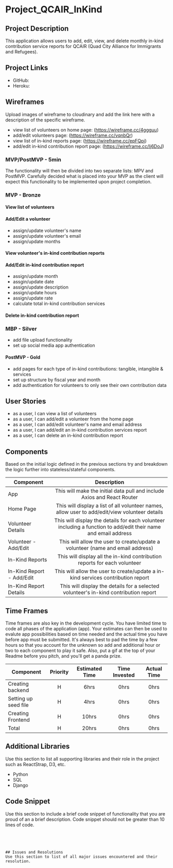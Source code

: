 # Project_QCAIR_InKind

## Project Description
This application allows users to add, edit, view, and delete monthly in-kind contribution service reports for QCAIR (Quad City Alliance for Immigrants and Refugees).
 
## Project Links
- GitHub:
- Heroku:
 
## Wireframes
Upload images of wireframe to cloudinary and add the link here with a description of the specific wireframe.
 
* view list of volunteers on home page: (https://wireframe.cc/4ggguu)
* add/edit volunteers page: (https://wireframe.cc/vqnbQr)
* view list of in-kind reports page: (https://wireframe.cc/epFQpi)
* add/edit in-kind contribution report page: (https://wireframe.cc/lj6DoJ)

### MVP/PostMVP - 5min
The functionality will then be divided into two separate lists: MPV and PostMVP.  Carefully decided what is placed into your MVP as the client will expect this functionality to be implemented upon project completion. 
 
### MVP - Bronze
#### View list of volunteers
#### Add/Edit a volunteer
* assign/update volunteer's name
* assign/update volunteer's email
* assign/update months
#### View volunteer's in-kind contribution reports
#### Add/Edit in-kind contribution report
* assign/update month
* assgin/update date
* assign/update description
* assign/update hours
* assign/update rate
* calculate total in-kind contribution services
#### Delete in-kind contribution report
 

### MBP - Silver
* add file upload functionality
* set up social media app authentication
 
#### PostMVP - Gold
* add pages for each type of in-kind contributions: tangible, intangible & services
* set up structure by fiscal year and month
* add authentication for volunteers to only see their own contribution data
 
## User Stories
* as a user, I can view a list of volunteers
* as a user, I can add/edit a volunteer from the home page
* as a user, I can add/edit volunteer's name and email address
* as a user, I can add/edit an in-kind contribution services report
* as a user, I can delete an in-kind contribution report
 
## Components
Based on the initial logic defined in the previous sections try and breakdown the logic further into stateless/stateful components.
 
| Component | Description |
| --- | :---: | 
| App | This will make the initial data pull and include Axios and React Router|
| Home Page | This will display a list of all volunteer names, allow user to add/edit/view volunteer details |
| Volunteer Details | This will display the details for each volunteer including a function to add/edit their name and email address |
| Volunteer - Add/Edit | This will allow the user to create/update a volunteer (name and email address) |
| In-Kind Reports | This will display all the in-kind contribution reports for each volunteer
| In-Kind Report - Add/Edit | This will allow the user to create/update a in-kind services contribution report |
| In-Kind Report Details | This will display the details for a selected volunteer's in-kind contribution report |
 
## Time Frames
Time frames are also key in the development cycle.  You have limited time to code all phases of the application (app).  Your estimates can then be used to evalute app possibilities based on time needed and the actual time you have before app must be submitted. It's always best to pad the time by a few hours so that you account for the unknown so add and additional hour or two to each component to play it safe. Also, put a gif at the top of your Readme before you pitch, and you'll get a panda prize.
 
| Component | Priority | Estimated Time | Time Invested | Actual Time |
| --- | :---: |  :---: | :---: | :---: |
| Creating backend | H | 6hrs| 0hrs | 0hrs |
| Setting up seed file | H | 4hrs| 0hrs | 0hrs |
| Creating Frontend | H | 10hrs| 0hrs | 0hrs |
| Total | H | 20hrs| 0hrs | 0hrs |
 
## Additional Libraries
Use this section to list all supporting libraries and their role in the project such as ReactStrap, D3, etc.
  - Python
  - SQL
  - Django
 
  ## Code Snippet
 
Use this section to include a brief code snippet of functionality that you are proud of an a brief description.  Code snippet should not be greater than 10 lines of code.
 
```
    
```  
    
```
    
 
## Issues and Resolutions
Use this section to list of all major issues encountered and their resolution.
